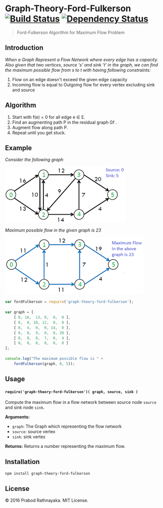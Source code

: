 # Graph-Theory-Ford-Fulkerson [![Build Status](https://api.travis-ci.org/prabod/Graph-Theory-Ford-Fulkerson-Maximum-Flow.svg)](https://travis-ci.org/prabod/Graph-Theory-Ford-Fulkerson-Maximum-Flow) [![Dependency Status](https://david-dm.org/prabod/Graph-Theory-Ford-Fulkerson-Maximum-Flow.svg)](https://david-dm.org/prabod/Graph-Theory-Ford-Fulkerson-Maximum-Flow)


> Ford-Fulkerson Algorithm for Maximum Flow Problem

## Introduction

*When a Graph Represent a Flow Network where every edge has a capacity. Also given that two vertices, source 's' and sink 't' in the graph, we can find the maximum possible flow from s to t with having following constraints:*

1. Flow on an edge doesn't exceed the given edge capacity
2. Incoming flow is equal to Outgoing flow for every vertex excluding sink and source

## Algorithm

1. Start with f(e) = 0 for all edge e ∈ E.
2. Find an augmenting path P in the residual graph Gf .
3. Augment flow along path P.
4. Repeat until you get stuck.

## Example

*Consider the following graph*

<img src="/images/ford_fulkerson11.png">

*Maximum possible flow in the given graph is 23*

<img src="/images/ford_fulkerson2.png">

```javascript
var fordFulkerson = require('graph-theory-ford-fulkerson');

var graph = [
	[ 0, 16,  13, 0,  0,  0 ],
    [ 0,  0, 10, 12,  0,  0 ],
    [ 0,  4,  0,  0, 14,  0 ],
    [ 0,  0,  9,  0,  0, 20 ],
    [ 0,  0,  0,  7,  0,  4 ],
    [ 0,  0,  0,  0,  0,  0 ]
];

console.log("The maximum possible flow is " +
	fordFulkerson(graph, 0, 5));
```

## Usage

#### `require('graph-theory-ford-fulkerson')( graph, source, sink )`
Compute the maximum flow in a flow network between source node `source` and sink node `sink`.

**Arguments:**
- `graph`: The Graph which representing the flow network
- `source`: source vertex
- `sink`: sink vertex

**Returns:** Returns a number representing the maximum flow.

## Installation

	npm install graph-theory-ford-fulkerson

## License

&copy; 2016 Prabod Rathnayaka. MIT License.
